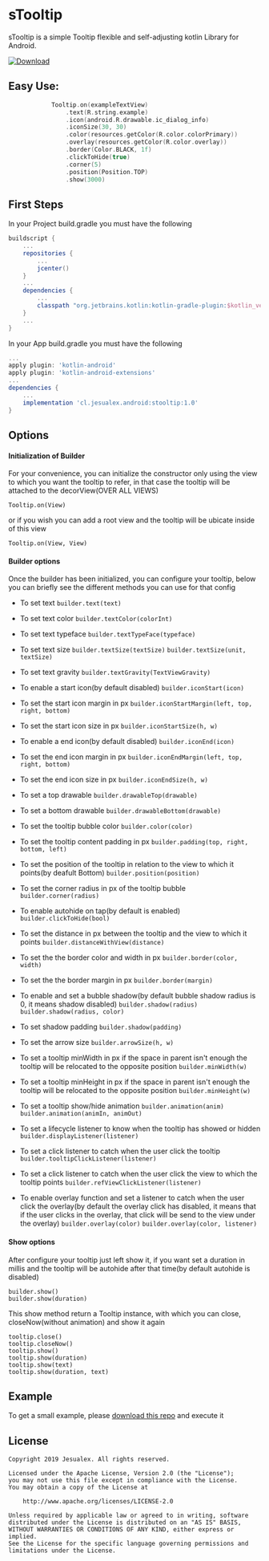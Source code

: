 # sTooltip
sTooltip is a simple Tooltip flexible and self-adjusting kotlin Library for Android.

[ ![Download](https://api.bintray.com/packages/jesualex/sTooltip/cl.jesualex.stooltip/images/download.svg) ](https://bintray.com/jesualex/sTooltip/cl.jesualex.stooltip/_latestVersion)

## Easy Use:

``` kotlin
            Tooltip.on(exampleTextView)
                .text(R.string.example)
                .icon(android.R.drawable.ic_dialog_info)
                .iconSize(30, 30)
                .color(resources.getColor(R.color.colorPrimary))
                .overlay(resources.getColor(R.color.overlay))
                .border(Color.BLACK, 1f)
                .clickToHide(true)
                .corner(5)
                .position(Position.TOP)
                .show(3000)
```

## First Steps

In your Project build.gradle you must have the following

``` gradle
buildscript {
    ...
    repositories {
        ...
        jcenter()
    }
    ...
    dependencies {
        ...
        classpath "org.jetbrains.kotlin:kotlin-gradle-plugin:$kotlin_version"
    }
    ...
}
```

In your App build.gradle you must have the following

``` gradle
...
apply plugin: 'kotlin-android'
apply plugin: 'kotlin-android-extensions'
...
dependencies {
    ...
    implementation 'cl.jesualex.android:stooltip:1.0'
}
```

## Options

#### Initialization of Builder

For your convenience, you can initialize the constructor only using the view to which you want the tooltip to refer, in that case the tooltip will be attached to the decorView(OVER ALL VIEWS)

`Tooltip.on(View)`  

or if you wish you can add a root view and the tooltip will be ubicate inside of this view

`Tooltip.on(View, View)`  

#### Builder options

Once the builder has been initialized, you can configure your tooltip, below you can briefly see the different methods you can use for that config

* To set text
`builder.text(text)`

* To set text color
`builder.textColor(colorInt)`

* To set text typeface
`builder.textTypeFace(typeface)`

* To set text size
`builder.textSize(textSize)`
`builder.textSize(unit, textSize)`

* To set text gravity
`builder.textGravity(TextViewGravity)`

* To enable a start icon(by default disabled)
`builder.iconStart(icon)`

* To set the start icon margin in px
`builder.iconStartMargin(left, top, right, bottom)`

* To set the start icon size in px
`builder.iconStartSize(h, w)`

* To enable a end icon(by default disabled)
`builder.iconEnd(icon)`

* To set the end icon margin in px
`builder.iconEndMargin(left, top, right, bottom)`

* To set the end icon size in px
`builder.iconEndSize(h, w)`

* To set a top drawable
`builder.drawableTop(drawable)`

* To set a bottom drawable
`builder.drawableBottom(drawable)`

* To set the tooltip bubble color
`builder.color(color)`

* To set the tooltip content padding in px
`builder.padding(top, right, bottom, left)`

* To set the position of the tooltip in relation to the view to which it points(by deafult Bottom)
`builder.position(position)`

* To set the corner radius in px of the tooltip bubble
`builder.corner(radius)`

* To enable autohide on tap(by default is enabled)
`builder.clickToHide(bool)`

* To set the distance in px between the tooltip and the view to which it points
`builder.distanceWithView(distance)`

* To set the the border color and width in px
`builder.border(color, width)`

* To set the the border margin in px
`builder.border(margin)`

* To enable and set a bubble shadow(by default bubble shadow radius is 0, it means shadow disabled)
`builder.shadow(radius)`
`builder.shadow(radius, color)`

* To set shadow padding
`builder.shadow(padding)`

* To set the arrow size
`builder.arrowSize(h, w)`

* To set a tooltip minWidth in px if the space in parent isn't enough the tooltip will be relocated to the opposite position
`builder.minWidth(w)`

* To set a tooltip minHeight in px if the space in parent isn't enough the tooltip will be relocated to the opposite position
`builder.minHeight(w)`

* To set a tooltip show/hide animation
`builder.animation(anim)`
`builder.animation(animIn, animOut)`

* To set a lifecycle listener to know when the tooltip has showed or hidden
`builder.displayListener(listener)`

* To set a click listener to catch when the user click the tooltip
`builder.tooltipClickListener(listener)`

* To set a click listener to catch when the user click the view to which the tooltip points
`builder.refViewClickListener(listener)`

* To enable overlay function and set a listener to catch when the user click the overlay(by default the overlay click has disabled, it means that if the user clicks in the overlay, that click will be send to the view under the overlay)
`builder.overlay(color)`
`builder.overlay(color, listener)`

#### Show options
After configure your tooltip just left show it, if you want set a duration in millis and the tooltip will be autohide after that time(by default autohide is disabled)  

`builder.show()`  
`builder.show(duration)`  

This show method return a Tooltip instance, with which you can close, closeNow(without animation) and show it again

`tooltip.close()`  
`tooltip.closeNow()`  
`tooltip.show()`  
`tooltip.show(duration)`  
`tooltip.show(text)`  
`tooltip.show(duration, text)`  

## Example

To get a small example, please [download this repo](/) and execute it

License
-------
    Copyright 2019 Jesualex. All rights reserved.
    
    Licensed under the Apache License, Version 2.0 (the "License");
    you may not use this file except in compliance with the License.
    You may obtain a copy of the License at
    
        http://www.apache.org/licenses/LICENSE-2.0
    
    Unless required by applicable law or agreed to in writing, software
    distributed under the License is distributed on an "AS IS" BASIS,
    WITHOUT WARRANTIES OR CONDITIONS OF ANY KIND, either express or implied.
    See the License for the specific language governing permissions and
    limitations under the License.